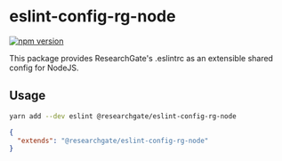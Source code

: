 # eslint-config-rg-node

[![npm version](https://img.shields.io/npm/v/@researchgate/eslint-config-rg-node.svg)](https://www.npmjs.com/package/@researchgate/eslint-config-rg-node)

This package provides ResearchGate's .eslintrc as an extensible shared config for NodeJS.

## Usage

```bash
yarn add --dev eslint @researchgate/eslint-config-rg-node
```

```json
{
  "extends": "@researchgate/eslint-config-rg-node"
}
```
